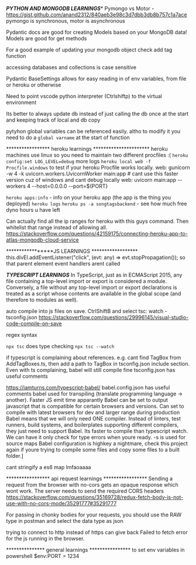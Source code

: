 *************PYTHON AND MONGODB LEARNINGS**************
Pymongo vs Motor - https://gist.github.com/anand2312/840aeb3e98c3d7dbb3db8b757c1a7ace
pymongo is synchronous, motor is asynchronous

Pydantic docs are good for creating Models based on your MongoDB data! Models are good for get methods 


For a good example of updating your mongodb object check add tag function

accessing databases and collections is case sensitive

Pydantic BaseSettings allows for easy reading in of env variables, from file or heroku or otherwise

Need to point vscode python interpreter (Ctrlshiftp) to the virtual environment

Its better to always update db instead of just calling the db once at the start and keeping track of local and db copy

pytyhon global variables can be referenced easily. altho to modify it you need to do a `global varname` at the start of function

***************** heroku learnings **********************
heroku machines use linux so you need to maintain two different procfiles :(
`heroku config:set LOG_LEVEL=debug` more logs
`heroku local web -f Procfile.windows` to test if your heroku Procfile works locally. 
web: gunicorn -w 4 -k uvicorn.workers.UvicornWorker main:app  # cant use this faster version cuz of windows and cant debug locally
web: uvicorn main:app --workers 4 --host=0.0.0.0 --port=${PORT}

`heroku apps:info` - info on your heroku app (the app is the thing you deployed)
`heroku logs`
`heroku ps -a songtagsbackend` - see how much free dyno hours u have left

Can actually find all the ip ranges for heroku with this guys command. Then whitelist that range instead of allowing all.
https://stackoverflow.com/questions/42159175/connecting-heroku-app-to-atlas-mongodb-cloud-service


*****************JS LEARNINGS ******************
this.divEl.addEventListener("click", (evt: any) => evt.stopPropagation()); so that parent element event handlers arent called


*****************TYPESCRIPT LEARNINGS*****************
In TypeScript, just as in ECMAScript 2015, any file containing a top-level import or export is considered a module. 
Conversely, a file without any top-level import or export declarations is treated as a script whose contents are available 
in the global scope (and therefore to modules as well).

auto compile into js files on save. CtrlShiftB and select tsc: watch - tsconfig.json
https://stackoverflow.com/questions/29996145/visual-studio-code-compile-on-save

regex syntax

`npx tsc` does type checking `npx tsc --watch`

if typescript is complaining about references. e.g. cant find TagBox from AddTagBoxes.ts, then add a path to TagBox in tsconfig.json include section.
Even with ts complaining, babel will still compile fine 
tsconfig.json has useful comments

https://iamturns.com/typescript-babel/
babel.config.json has useful comments
babel used for transpiling (translate programming language -> another). Faster JS emit time apparantly 
Babel can be set to output javascript that is compatible for certain browsers and versions. 
Can set to compile with latest browsers for dev and larger range during production
Babel means that we will only need ONE compiler. Instead of linters, test runners, build systems, and boilerplates supporting different compilers, they just need to support Babel.
Its faster to compile than typescript watch. 
We can have it only check for type errors when youre ready.
-s is used for source maps
Babel configuration is highkey a nightmare, check this project again if youre trying to compile some files and copy some files to a built folder.]

cant stringify a es6 map lmfaoaaaa

***************** api request learnings *****************
Sending a request from the browser with no-cors gets an opaque response which wont work. The server needs to send the required CORS headers
https://stackoverflow.com/questions/35169728/redux-fetch-body-is-not-use-with-no-cors-mode/35291777#35291777

For passing in chonky bodies for your requests, you should use the RAW type in postman and select the data type as json

trying to connect to http instead of https can give back Failed to fetch error for the js running in the browser.

*************** general learnings ****************
to set env variables in powershell 
$env:PORT = 1234